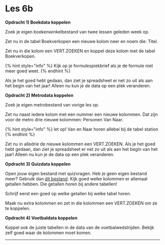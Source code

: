 # Les 6b

**Opdracht 1) Boekdata koppelen**&#x20;

Zoek je eigen boekenwinkelbestand van twee lessen geleden week op.

Zet nu in de tabel Boekverkopen een nieuwe kolom neer en noem die: Titel.

Zet nu in die kolom een VERT.ZOEKEN en koppel deze kolom met de tabel Boekverkopen.

{% hint style="info" %}
Kijk op je formulespiekbrief als je de formule niet meer goed weet.&#x20;
{% endhint %}

Als je het goed hebt gedaan, dan ziet je spreadsheet er net zo uit als aan het begin van het jaar! Alleen nu kun je de data op een plek veranderen.

**Opdracht 2) Metrodata koppelen**&#x20;

Zoek je eigen metrobestand van vorige les op.

Zet nu naast iedere kolom met een nummer een nieuwe kolommen. Dat zijn voor de metro drie nieuwe kolommen: Personen Van Naar.&#x20;

{% hint style="info" %}
let op! Van en Naar horen allebei bij de tabel station
{% endhint %}

Zet nu in alledrie de nieuwe kolommen een VERT.ZOEKEN. Als je het goed hebt gedaan, dan ziet je spreadsheet er net zo uit als aan het begin van het jaar! Alleen nu kun je de data op een plek veranderen.

**Opdracht 3) Quizdata koppelen**&#x20;

Open jouw eigen bestand met quizvragen. Heb je geen eigen bestand meer? Gebruik dan [dit bestand](https://www.dropbox.com/s/u8ixhte1840qtb3/Quizdata-genormaliseerd.xlsx?dl=0). Kijk goed welke kolommen er allemaal getallen hebben. Die getallen horen bij andere tabellen!

Schrijf eerst een goed op welke getallen bij welke tabel horen.

Maak nu extra kolommen en zet in die kolommen een VERT.ZOEKEN om ze te koppelen.

**Opdracht 4) Voetbaldata koppelen**&#x20;

Koppel ook de juiste tabellen in de data van de voetbalwedstrijden. Bekijk zelf goed waar de kolommen moet komen.

****





